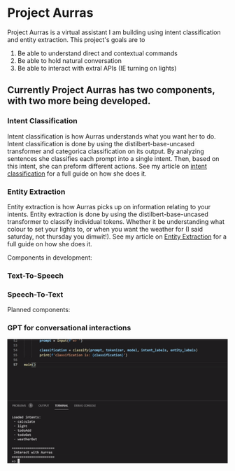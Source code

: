 # Project Aurras
Project Aurras is a virtual assistant I am building using intent classification and entity extraction.  This project's goals are to
1. Be able to understand direct and contextual commands
2. Be able to hold natural conversation
3. Be able to interact with extral APIs (IE turning on lights)

## Currently Project Aurras has two components, with two more being developed.

### Intent Classification
Intent classification is how Aurras understands what you want her to do.  Intent classification is done by using the distilbert-base-uncased transformer and categorica classification on its output.  By analyzing sentences she classifies each prompt into a single intent.  Then, based on this intent, she can preform different actions.  See my article on [intent classification](https://medium.com/nerd-for-tech/building-a-personal-ai-assistant-part-2-afb26c2a3b5b) for a full guide on how she does it.

### Entity Extraction
Entity extraction is how Aurras picks up on information relating to your intents.  Entity extraction is done by using the distilbert-base-uncased transformer to classify individual tokens.  Whether it be understanding what colour to set your lights to, or when you want the weather for (I said saturday, not thursday you dimwit!). See my article on [Entity Extraction]() for a full guide on how she does it.

Components in development:

### Text-To-Speech
### Speech-To-Text

Planned components:

### GPT for conversational interactions


![Alt Text](_git-resources/Sample.gif)
